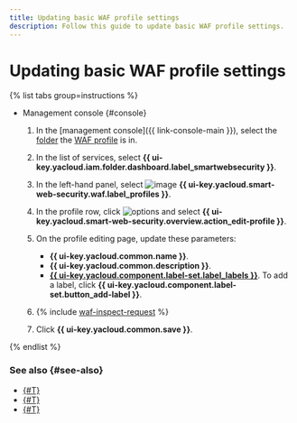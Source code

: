 ```yaml
---
title: Updating basic WAF profile settings
description: Follow this guide to update basic WAF profile settings.
---
```


# Updating basic WAF profile settings

{% list tabs group=instructions %}

- Management console {#console}

   1. In the [management console]({{ link-console-main }}), select the [folder](../../resource-manager/concepts/resources-hierarchy.md#folder) the [WAF profile](../concepts/waf.md) is in.
   1. In the list of services, select **{{ ui-key.yacloud.iam.folder.dashboard.label_smartwebsecurity }}**.
   1. In the left-hand panel, select ![image](../../_assets/smartwebsecurity/waf.svg) **{{ ui-key.yacloud.smart-web-security.waf.label_profiles }}**.
   1. In the profile row, click ![options](../../_assets/console-icons/ellipsis.svg) and select **{{ ui-key.yacloud.smart-web-security.overview.action_edit-profile }}**.
   1. On the profile editing page, update these parameters:
      * **{{ ui-key.yacloud.common.name }}**​.
      * **{{ ui-key.yacloud.common.description }}**​.
      * [**{{ ui-key.yacloud.component.label-set.label_labels }}**](../../resource-manager/concepts/labels.md). To add a label, click **{{ ui-key.yacloud.component.label-set.button_add-label }}**.

   1. {% include [waf-inspect-request](../../_includes/smartwebsecurity/waf-inspect-request.md) %}

   1. Click **{{ ui-key.yacloud.common.save }}**.

{% endlist %}

### See also {#see-also}

* [{#T}](waf-profile-delete.md)
* [{#T}](rule-add.md)
* [{#T}](rule-update.md)
